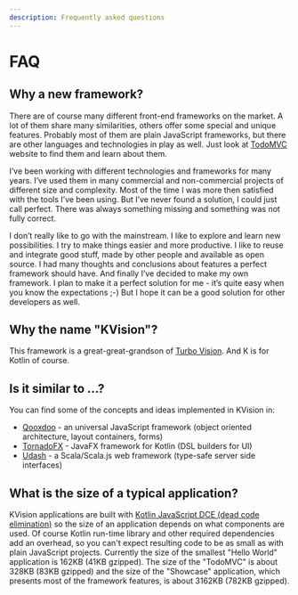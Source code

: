 ```yaml
---
description: Frequently asked questions
---
```


# FAQ

## Why a new framework?

There are of course many different front-end frameworks on the market. A lot of them share many similarities, others offer some special and unique features. Probably most of them are plain JavaScript frameworks, but there are other languages and technologies in play as well. Just look at [TodoMVC](http://todomvc.com/) website to find them and learn about them.

I’ve been working with different technologies and frameworks for many years. I’ve used them in many commercial and non-commercial projects of different size and complexity. Most of the time I was more then satisfied with the tools I’ve been using. But I’ve never found a solution, I could just call perfect. There was always something missing and something was not fully correct.

I don’t really like to go with the mainstream. I like to explore and learn new possibilities. I try to make things easier and more productive. I like to reuse and integrate good stuff, made by other people and available as open source. I had many thoughts and conclusions about features a perfect framework should have. And finally I’ve decided to make my own framework. I plan to make it a perfect solution for me - it’s quite easy when you know the expectations ;-) But I hope it can be a good solution for other developers as well.

## Why the name "KVision"?

This framework is a great-great-grandson of [Turbo Vision](https://en.wikipedia.org/wiki/Turbo\_Vision). And K is for Kotlin of course.

## Is it similar to ...?

You can find some of the concepts and ideas implemented in KVision in:

* [Qooxdoo](https://www.qooxdoo.org/) - an universal JavaScript framework (object oriented architecture, layout containers, forms)
* [TornadoFX](https://tornadofx.io/) - JavaFX framework for Kotlin (DSL builders for UI)
* [Udash](https://udash.io/) - a Scala/Scala.js web framework (type-safe server side interfaces)

## What is the size of a typical application?

KVision applications are built with [Kotlin JavaScript DCE (dead code elimination)](https://kotlinlang.org/docs/reference/javascript-dce.html) so the size of an application depends on what components are used. Of course Kotlin run-time library and other required dependencies add an overhead, so you can't expect resulting code to be as small as with plain JavaScript projects. Currently the size of the smallest "Hello World" application is 162KB (41KB gzipped). The size of the "TodoMVC" is about 328KB (83KB gzipped) and the size of the "Showcase" application, which presents most of the framework features, is about 3162KB (782KB gzipped).

